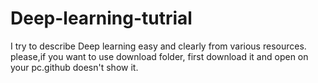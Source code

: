 # Deep-learning-tutrial
I try to describe Deep learning easy and clearly from various resources.
please,if you want to use download folder, first download it and open on your pc.github doesn't show it.  
